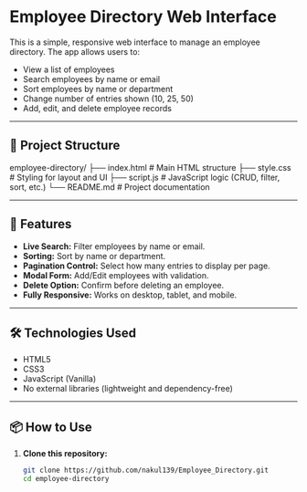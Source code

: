 # Employee Directory Web Interface

This is a simple, responsive web interface to manage an employee directory. The app allows users to:

- View a list of employees
- Search employees by name or email
- Sort employees by name or department
- Change number of entries shown (10, 25, 50)
- Add, edit, and delete employee records

---

## 📁 Project Structure

employee-directory/
├── index.html # Main HTML structure
├── style.css # Styling for layout and UI
├── script.js # JavaScript logic (CRUD, filter, sort, etc.)
└── README.md # Project documentation

---

## 🚀 Features

- **Live Search:** Filter employees by name or email.
- **Sorting:** Sort by name or department.
- **Pagination Control:** Select how many entries to display per page.
- **Modal Form:** Add/Edit employees with validation.
- **Delete Option:** Confirm before deleting an employee.
- **Fully Responsive:** Works on desktop, tablet, and mobile.

---

## 🛠️ Technologies Used

- HTML5
- CSS3
- JavaScript (Vanilla)
- No external libraries (lightweight and dependency-free)

---

## 📦 How to Use

1. **Clone this repository:**
   ```bash
   git clone https://github.com/nakul139/Employee_Directory.git
   cd employee-directory
   ```
